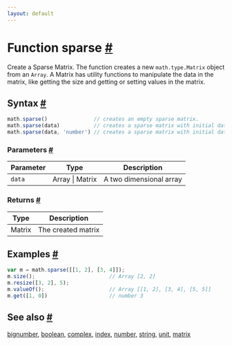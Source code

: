```yaml
---
layout: default
---
```


<h1 id="function-sparse">Function sparse <a href="#function-sparse" title="Permalink">#</a></h1>

Create a Sparse Matrix. The function creates a new `math.type.Matrix` object from
an `Array`. A Matrix has utility functions to manipulate the data in the
matrix, like getting the size and getting or setting values in the matrix.


<h2 id="syntax">Syntax <a href="#syntax" title="Permalink">#</a></h2>

```js
math.sparse()               // creates an empty sparse matrix.
math.sparse(data)           // creates a sparse matrix with initial data.
math.sparse(data, 'number') // creates a sparse matrix with initial data, number datatype.
```

<h3 id="parameters">Parameters <a href="#parameters" title="Permalink">#</a></h3>

Parameter | Type | Description
--------- | ---- | -----------
`data` | Array &#124; Matrix | A two dimensional array

<h3 id="returns">Returns <a href="#returns" title="Permalink">#</a></h3>

Type | Description
---- | -----------
Matrix | The created matrix


<h2 id="examples">Examples <a href="#examples" title="Permalink">#</a></h2>

```js
var m = math.sparse([[1, 2], [3, 4]]);
m.size();                        // Array [2, 2]
m.resize([3, 2], 5);
m.valueOf();                     // Array [[1, 2], [3, 4], [5, 5]]
m.get([1, 0])                    // number 3
```


<h2 id="see-also">See also <a href="#see-also" title="Permalink">#</a></h2>

[bignumber](bignumber.html),
[boolean](boolean.html),
[complex](complex.html),
[index](index.html),
[number](number.html),
[string](string.html),
[unit](unit.html),
[matrix](matrix.html)


<!-- Note: This file is automatically generated from source code comments. Changes made in this file will be overridden. -->
